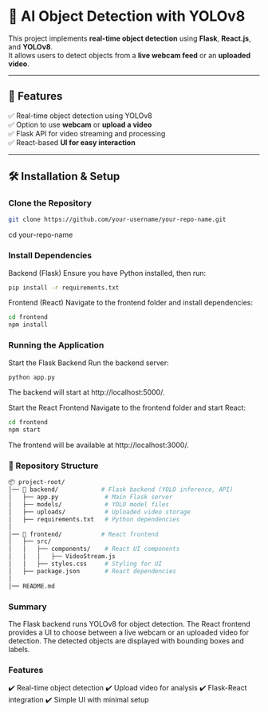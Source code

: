 # 🚀 AI Object Detection with YOLOv8

This project implements **real-time object detection** using **Flask**, **React.js**, and **YOLOv8**.  
It allows users to detect objects from a **live webcam feed** or an **uploaded video**.

---

## 📌 Features
✅ Real-time object detection using YOLOv8  
✅ Option to use **webcam** or **upload a video**  
✅ Flask API for video streaming and processing  
✅ React-based **UI for easy interaction**  

---

## 🛠️ Installation & Setup

###  Clone the Repository
```sh
git clone https://github.com/your-username/your-repo-name.git
```
cd your-repo-name
### Install Dependencies
Backend (Flask)
Ensure you have Python installed, then run:

```sh
pip install -r requirements.txt
```
Frontend (React)
Navigate to the frontend folder and install dependencies:

```sh
cd frontend
npm install
```
### Running the Application
Start the Flask Backend
Run the backend server:

```sh
python app.py
```
The backend will start at http://localhost:5000/.

Start the React Frontend
Navigate to the frontend folder and start React:

```sh
cd frontend
npm start
```
The frontend will be available at http://localhost:3000/.

### 📂 Repository Structure
```sh
📦 project-root/
│── 📂 backend/            # Flask backend (YOLO inference, API)
│   ├── app.py             # Main Flask server
│   ├── models/            # YOLO model files
│   ├── uploads/           # Uploaded video storage
│   ├── requirements.txt   # Python dependencies
│
│── 📂 frontend/           # React frontend
│   ├── src/
│   │   ├── components/    # React UI components
│   │   │   ├── VideoStream.js
│   │   ├── styles.css     # Styling for UI
│   ├── package.json       # React dependencies
│
│── README.md  
```
### Summary
The Flask backend runs YOLOv8 for object detection.
The React frontend provides a UI to choose between a live webcam or an uploaded video for detection.
The detected objects are displayed with bounding boxes and labels.

###  Features
✔️ Real-time object detection
✔️ Upload video for analysis
✔️ Flask-React integration
✔️ Simple UI with minimal setup
